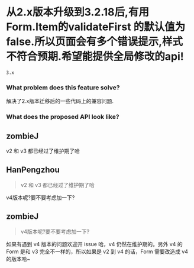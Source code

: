 # 从2.x版本升级到3.2.18后,有用Form.Item的validateFirst 的默认值为false.所以页面会有多个错误提示,样式不符合预期.希望能提供全局修改的api!

`3.x`

### What problem does this feature solve?

解决了2.x版本迁移后的一些代码上的兼容问题.

### What does the proposed API look like?

  <a-Config-Provider  :form-item="{validateFirst: true}">
</a-Config-Provider>

<!-- generated by ant-design-issue-helper. DO NOT REMOVE -->

## zombieJ

v2 和 v3 都已经过了维护期了哈

## HanPengzhou

> v2 和 v3 都已经过了维护期了哈

v4版本呢?要不要考虑加一下?

## zombieJ

> v4版本呢?要不要考虑加一下?

如果有遇到 v4 版本的问题欢迎开 issue 哈，v4 仍然在维护期的。另外 v4 的 Form 是和 v3 完全不一样的，所以如果是 v2 到 v4 的话，Form 需要改造成 v4 的版本哈~
